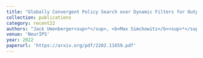```yaml
---
title: "Globally Convergent Policy Search over Dynamic Filters for Output Estimation"
collection: publications
category: recent22
authors: "Jack Umenberger<sup>*</sup>, <b>Max Simchowitz</b><sup>*</sup>, Juan C. Perdomo, Kaiqing Zhang, Russ Tedrake"
venue: 'NeurIPS'
year: 2022
paperurl: 'https://arxiv.org/pdf/2202.11659.pdf'
---
```



